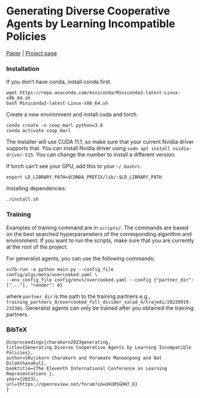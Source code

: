 # Generating Diverse Cooperative Agents by Learning Incompatible Policies

[Paper](https://openreview.net/forum?id=UkU05GOH7_6) | [Project page](https://sites.google.com/view/iclr-lipo-2023)

### Installation

If you don't have conda, install conda first.
```
wget https://repo.anaconda.com/miniconda/Miniconda3-latest-Linux-x86_64.sh
bash Miniconda3-latest-Linux-x86_64.sh
```

Create a new environment and install cuda and torch.
```
conda create -n coop_marl python=3.8
conda activate coop_marl
```

The installer will use CUDA 11.1, so make sure that your current Nvidia driver supports that.
You can install Nvidia driver using `sudo apt install nvidia-driver-515`. You can change the number to install a different version.

If torch can't see your GPU, add this to your `~/.bashrc`.
```
export LD_LIBRARY_PATH=$CONDA_PREFIX/lib/:$LD_LIBRARY_PATH
```

Installing dependencies.
```
./install.sh
```

### Training

Examples of training command are in `scripts/`. The commands are based on the best searched hyperparameters of the corresponding algorithm and environment. If you want to run the scripts, make sure that you are currently at the root of the project.

For generalist agents, you can use the following commands:
```
xvfb-run -a python main.py --config_file config/algs/meta/overcooked.yaml \
--env_config_file config/envs/overcooked.yaml --config {"partner_dir": ["..."], "render": 0}
```
where `partner_dir` is the path to the training partners e.g., `training_partners_8/overcooked_full_divider_salad_4/trajedi/20220919-233301`.
Generalist agents can only be trained after you obtained the training partners.

### BibTeX
```
@inproceedings{charakorn2023generating,
title={Generating Diverse Cooperative Agents by Learning Incompatible Policies},
author={Rujikorn Charakorn and Poramate Manoonpong and Nat Dilokthanakul},
booktitle={The Eleventh International Conference on Learning Representations },
year={2023},
url={https://openreview.net/forum?id=UkU05GOH7_6}
}
```
